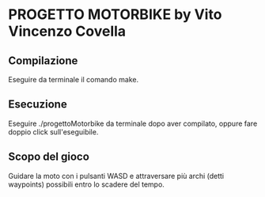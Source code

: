 # PROGETTO MOTORBIKE by Vito Vincenzo Covella

## Compilazione
Eseguire da terminale il comando make.

## Esecuzione
Eseguire ./progettoMotorbike da terminale dopo aver compilato, oppure fare doppio click sull'eseguibile.

## Scopo del gioco
Guidare la moto con i pulsanti WASD e attraversare più archi (detti waypoints) possibili entro lo scadere del tempo.
